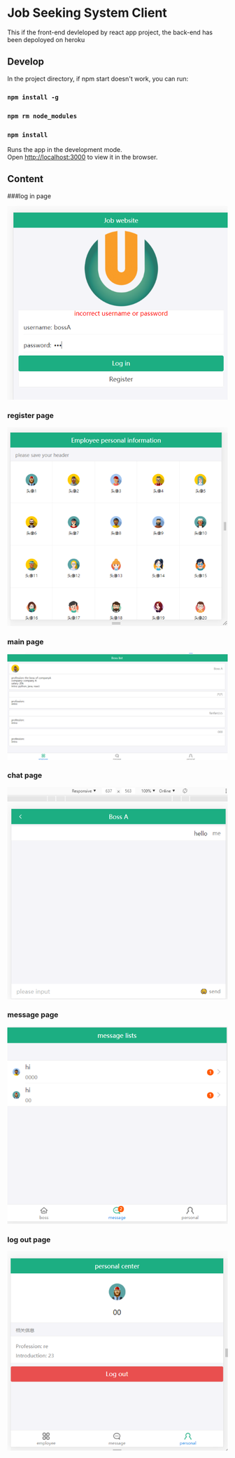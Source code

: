 # Job Seeking System Client
This if the front-end devleloped by react app project, the back-end has been depoloyed on heroku
## Develop

In the project directory, if npm start doesn't work, you can run:

### `npm install -g`
### `npm rm node_modules`
### `npm install`


Runs the app in the development mode.<br />
Open [http://localhost:3000](http://localhost:3000) to view it in the browser.



## Content
###log in page

![avatar](src/asserts/job-seeking/login.PNG)

### register page
![avatar](src/asserts/job-seeking/header.PNG)

### main page
![avatar](src/asserts/job-seeking/main.PNG)
### chat page
![avatar](src/asserts/job-seeking/chat.PNG)
### message page
![avatar](src/asserts/job-seeking/message.PNG)
### log out page
![avatar](src/asserts/job-seeking/personal.PNG)
